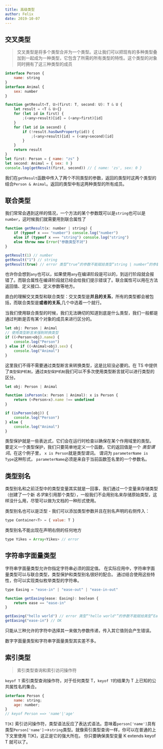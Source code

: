 ```yaml
---
title: 高级类型
author: Felix
date: 2019-10-07
---
```


## 交叉类型

> 交叉类型是将多个类型合并为一个类型。这让我们可以把现有的多种类型叠加到一起成为一种类型，它包含了所需的所有类型的特性。这个类型的对象同时拥有了这三种类型的成员

```js
interface Person {
    name: string
}
interface Animal {
    sex: number
}

function getResult<T, U>(first: T, second: U): T & U {
    let result = <T & U>{}
    for (let id in first) {
        ;(<any>result)[id] = (<any>first)[id]
    }
    for (let id in second) {
        if (!result.hasOwnProperty(id)) {
            ;(<any>result)[id] = (<any>second)[id]
        }
    }
    return result
}
let first: Person = { name: "zs" }
let second: Animal = { sex: 0 }
console.log(getResult(first, second)) // { name: 'zs', sex: 0 }

```

我们在`getResult`函数中传入了两个不同类型的参数，返回的类型时这两个类型的结合`Person & Animal`。返回的类型中有这两种类型的所有成员。

## 联合类型

我们常常会遇到这样的情况，一个方法的某个参数既可以是`string`也可以是`number`，这时候我们就需要用到联合属性了

```js
function getResult(x: number | string) {
    if (typeof x === "number") console.log("number")
    else if (typeof x === "string") console.log("string")
    else throw new Error("参数类型不对")
}

getResult(1) // number
getResult("1") // string
getResult(true) // error 类型“true”的参数不能赋给类型“string | number”的参数。ts(2345)
```

也许你会想到`any`也可以，如果使用`any`在编译阶段是可以的，到运行阶段就会报错了。而联合属性在编译阶段就已经会给我们提示错误了。联合属性可以用在方法返回值、定义接口、定义参数等地方。

直白的理解交叉类型和联合类型：交叉类型是**并且的关系**，所有的类型都会被包括，而联合类型是**或者的关系**,几个中选着一个就行。

当我们使用联合类型的时候，我们无法确切的知道到底是什么类型，我们一般都是通过判断是否有某个对象的成员来进行区分的。

```js
let obj: Person | Animal
// 使用类型断言来强制转换类型
if ((<Person>obj).name) {
    console.log("Person")
} else if ((<Animal>obj).sex) {
    console.log("Animal")
}
```

这里我们不得不需要通过类型断言来转换类型，这是比较没必要的。在 TS 中提供了`类型保护机制`，通过`类型保护机制`我们可以不多次使用类型断言就可以进行类型的区分。

```js
let obj: Person | Animal

function isPerson(x: Person | Animal): x is Person {
    return (<Person>x).name !== undefined
}

if (isPerson(obj)) {
    console.log("Person")
} else {
    console.log("Animal")
}
```

类型保护就是一些表达式，它们会在运行时检查以确保在某个作用域里的类型。 要定义一个类型保护，我们只要简单地定义一个函数，它的返回值是一个 _类型谓词_。在这个例子里， `x is Person`就是类型谓词。 谓词为 `parameterName is Type`这种形式， `parameterName`必须是来自于当前函数签名里的一个参数名。

## 类型别名

类型别名和之前泛型中的类型变量其实就是一回事，我们通过一个变量来存储类型（创建了一个新 *名字*来引用那个类型），一般我们不会用别名来存储原始类型，这样没什么用，尽管可以做为文档的一种形式使用。

类型别名也可以是泛型 - 我们可以添加类型参数并且在别名声明的右侧传入：

```js
type Container<T> = { value: T }
```

类型别名不能出现在声明右侧的任何地方

```js
type Yikes = Array<Yikes> // error
```

## 字符串字面量类型

字符串字面量类型允许你指定字符串必须的固定值。 在实际应用中，字符串字面量类型可以与联合类型，类型保护和类型别名很好的配合。 通过结合使用这些特性，你可以实现类似枚举类型的字符串。

```js
type Easing = "ease-in" | "ease-out" | "ease-in-out"

function getEasing(ease: Easing): boolean {
    return ease == "ease-in"
}

getEasing("hello world") // error 类型“"hello world"”的参数不能赋给类型“Easing”的参数。ts(2345)
getEasing("ease-in") // OK
```

只能从三种允许的字符中选择其一来做为参数传递，传入其它值则会产生错误。

数字字面量类型和字符串字面量类型其实差不多。

## 索引类型

> 索引类型查询和索引访问操作符

`keyof T` 索引类型查询操作符，对于任何类型 T，`keyof T`的结果为 T 上已知的公共属性名的集合。

```js
interface Person {
    name: string;
    age: number;
}
// keyof Person ==> 'name'|'age'
```

`T[K]` 索引访问操作符，类型语法反应了表达式语法。意味着`person['name']`具有类型`Person['name']`-->`string`类型。就像索引类型查询一样，你可以在普通的上下文里使用 T[K]，这正是它的强大所在。 你只要确保类型变量 K extends keyof T 就可以了。
